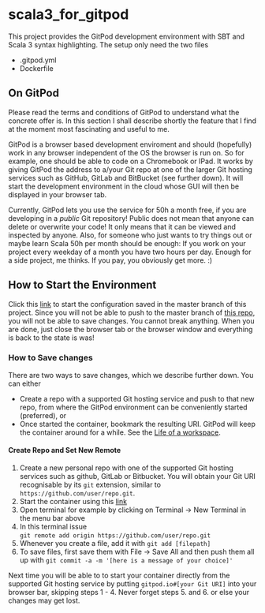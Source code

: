 # scala3_for_gitpod
This project provides the GitPod development environment with SBT and 
Scala 3 syntax highlighting. The setup only need the two files
* .gitpod.yml
* Dockerfile

## On GitPod
Please read the terms and conditions of GitPod to understand what the concrete offer is.
In this section I shall describe shortly the feature that I find at the moment most 
fascinating and useful to me.

GitPod is a browser based development enviroment and should (hopefully) work in any browser
independent of the OS the browser is run on. So for example, one should be able to code on 
a Chromebook or IPad. It works by giving GitPod the address to a/your Git repo at one of the
larger Git hosting services such as GitHub, GitLab and BitBucket (see further down). It will start the
development environment in the cloud whose GUI will then be displayed in your browser tab.

Currently, GitPod lets you use the service for 50h a month free, if you are 
developing in a _public_ Git repository! Public does not mean that anyone can delete or overwrite
your code! It only means that it can be viewed and inspected by anyone. Also, for someone who just 
wants to try things out or maybe learn Scala 50h per month should be enough: If you work on your 
project every weekday of a month you have two hours per day. Enough for a side project, me thinks. 
If you pay, you obviously get more. :)

## How to Start the Environment

Click this [link](gitpod.io#https://github.com/robertPiro/scala3_for_gitpod) to start the 
configuration saved in the master branch of this project. Since you will not be able to
push to the master branch of [this repo](https://github.com/robertPiro/scala3_for_gitpod), 
you will not be able to save changes. You cannot break anything. When you are done, just close
the browser tab or the browser window and everything is back to the state is was!

### How to Save changes
There are two ways to save changes, which we describe further down. You can either 

* Create a repo with a supported Git hosting service and push to that new repo, from where
the GitPod environment can be conveniently started (preferred), or
* Once started the container, bookmark the resulting URI. GitPod will keep the container 
around for a while. See the [Life of a workspace](https://www.gitpod.io/docs/life-of-workspace/).

#### Create Repo and Set New Remote
1. Create a new personal repo with one of the supported Git hosting services such as github, GitLab or Bitbucket.
You will obtain your Git URI recognisable by its `git` extension, similar to
`https://github.com/user/repo.git`.
2. Start the container using this [link](gitpod.io#https://github.com/robertPiro/scala3_for_gitpod)
3. Open terminal for example by clicking on Terminal -> New Terminal in the menu bar above
4. In this terminal issue <br>
```git remote add origin https://github.com/user/repo.git```
5. Whenever you create a file, add it with `git add [filepath]`
6. To save files, first save them with File -> Save All and then push them all up with
```git commit -a -m '[here is a message of your choice]'```

Next time you will be able to to start your container directly from the supported Git hosting service
by putting ```gitpod.io#[your Git URI]``` into your browser bar, skipping steps 1 - 4. Never forget 
steps 5. and 6. or else your changes may get lost.



